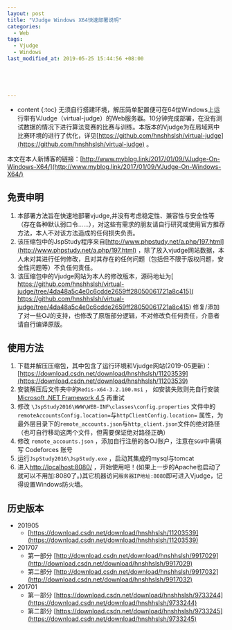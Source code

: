 ```yaml
---
layout: post
title: "VJudge Windows X64快速部署说明"
categories:
  - Web
tags:
  - Vjudge
  - Windows
last_modified_at: 2019-05-25 15:44:56 +08:00





---
```


* content
{:toc}
无须自行搭建环境，解压简单配置便可在64位Windows上运行带有VJudge（virtual-judge）的Web服务器。10分钟完成部署，在没有测试数据的情况下进行算法竞赛的比赛与训练。本版本的Vjudge为在局域网中比赛环境的进行了优化，详见[https://github.com/hnshhslsh/virtual-judge](https://github.com/hnshhslsh/virtual-judge) 。

本文在本人新博客的链接：[http://www.myblog.link/2017/01/09/VJudge-On-Windows-X64/](http://www.myblog.link/2017/01/09/VJudge-On-Windows-X64/)



## 免责申明
1. 本部署方法旨在快速地部署vjudge,并没有考虑稳定性、兼容性与安全性等（存在各种默认弱口令……），对这些有需求的朋友请自行研究或使用官方推荐方法，本人不对该方法造成的任何损失负责。
2. 该压缩包中的JspStudy程序来自[http://www.phpstudy.net/a.php/197.html](http://www.phpstudy.net/a.php/197.html) ，除了放入vjudge网站数据，本人未对其进行任何修改，且对其存在的任何问题（包括但不限于版权问题，安全性问题等）不负任何责任。
3. 该压缩包中的Vjudge网站为本人的修改版本，源码地址为[ https://github.com/hnshhslsh/virtual-judge/tree/4da48a5c4e0c6cdde2659ff28050061721a8c415]( https://github.com/hnshhslsh/virtual-judge/tree/4da48a5c4e0c6cdde2659ff28050061721a8c415)   修复/添加了对一些OJ的支持，也修改了原版部分逻辑，不对修改负任何责任，介意者请自行编译原版。


## 使用方法

1. 下载并解压压缩包，其中包含了运行环境和Vjudge网站(2019-05更新)：
[https://download.csdn.net/download/hnshhslsh/11203539](https://download.csdn.net/download/hnshhslsh/11203539)
2. 安装解压后文件夹中的`Redis-x64-3.2.100.msi` ， 如安装失败则先自行安装 [Microsoft .NET Framework 4.5](https://www.microsoft.com/zh-CN/download/details.aspx?id=42642) 再重试
3. 修改 `\JspStudy2016\WWW\WEB-INF\classes\config.properties` 文件中的 `remoteAccountsConfig.location=`与`httpClientConfig.location=` 属性，为最外层目录下的`remote_accounts.json`与`http_client.json`文件的绝对路径（也可自行移动这两个文件，但需要保证绝对路径正确）
4. 修改 `remote_accounts.json` ，添加自行注册的各OJ账户，注意在`SGU`中需填写 Codeforces 账号
5. 运行`JspStudy2016\JspStudy.exe` ，启动其集成的mysql与tomcat
6. 进入[http://localhost:8080/](http://localhost:8080/) ，开始使用吧！(如果上一步的Apache也启动了就可以不用加:8080了。)其它机器访问`服务器IP地址:8080`即可进入Vjudge，记得设置Windows防火墙。

## 历史版本
- 201905
  - [https://download.csdn.net/download/hnshhslsh/11203539](https://download.csdn.net/download/hnshhslsh/11203539)
- 201707
  - 第一部分 [http://download.csdn.net/download/hnshhslsh/9917029](http://download.csdn.net/download/hnshhslsh/9917029)
   - 第二部分 [http://download.csdn.net/download/hnshhslsh/9917032](http://download.csdn.net/download/hnshhslsh/9917032)
- 201701
   - 第一部分 [https://download.csdn.net/download/hnshhslsh/9733244](https://download.csdn.net/download/hnshhslsh/9733244)
   - 第二部分 [https://download.csdn.net/download/hnshhslsh/9733245](https://download.csdn.net/download/hnshhslsh/9733245)